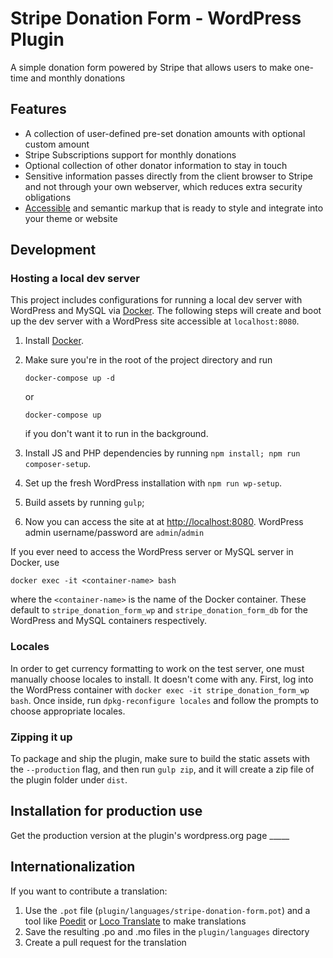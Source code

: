 # Stripe Donation Form - WordPress Plugin

A simple donation form powered by Stripe that allows users to make one-time and monthly donations

## Features

* A collection of user-defined pre-set donation amounts with optional custom amount
* Stripe Subscriptions support for monthly donations
* Optional collection of other donator information to stay in touch
* Sensitive information passes directly from the client browser to Stripe and not through your own webserver, which reduces extra security obligations
* [Accessible](https://www.w3.org/TR/WCAG20/) and semantic markup that is ready to style and integrate into your theme or website

## Development

### Hosting a local dev server
This project includes configurations for running a local dev server with WordPress
and MySQL via [Docker](https://www.docker.com/).  The following steps will create
and boot up the dev server with a WordPress site accessible at `localhost:8080`.

1. Install [Docker](https://www.docker.com/).

1. Make sure you're in the root of the project directory and run

	```
	docker-compose up -d
	```

	or

	```
	docker-compose up
	```

	if you don't want it to run in the background.

1. Install JS and PHP dependencies by running `npm install; npm run composer-setup`.

1. Set up the fresh WordPress installation with `npm run wp-setup`.

1. Build assets by running `gulp`;

1. Now you can access the site at at [http://localhost:8080](http://localhost:8080). WordPress admin username/password are `admin`/`admin`

If you ever need to access the WordPress server or MySQL server in Docker, use

```
docker exec -it <container-name> bash
```

where the `<container-name>` is the name of the Docker container.  These default
to `stripe_donation_form_wp` and `stripe_donation_form_db` for the WordPress and MySQL
containers respectively.

### Locales

In order to get currency formatting to work on the test server, one must manually choose locales to install. It doesn't come with any. First, log into the WordPress container with `docker exec -it stripe_donation_form_wp bash`. Once inside, run `dpkg-reconfigure locales` and follow the prompts to choose appropriate locales.

### Zipping it up

To package and ship the plugin, make sure to build the static assets with the `--production` flag, and then run `gulp zip`, and it will create a zip file of the plugin folder under `dist`.

## Installation for production use

Get the production version at the plugin's wordpress.org page _____

## Internationalization

If you want to contribute a translation:

1. Use the `.pot` file (`plugin/languages/stripe-donation-form.pot`) and a tool like [Poedit](http://www.poedit.net/) or [Loco Translate](https://wordpress.org/plugins/loco-translate/) to make translations
1. Save the resulting .po and .mo files in the `plugin/languages` directory
1. Create a pull request for the translation
